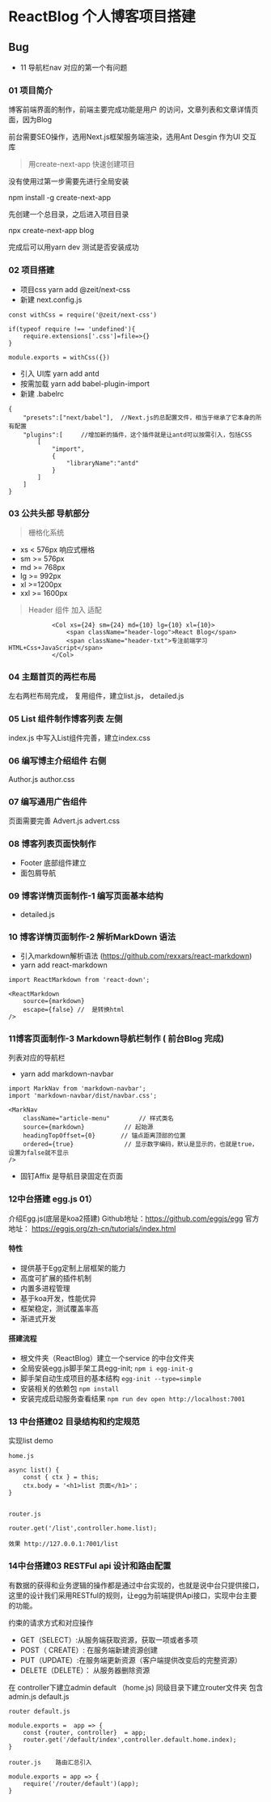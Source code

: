 # ReactBlog 个人博客项目搭建

## Bug
-  11 导航栏nav 对应的第一个有问题

###  01 项目简介

博客前端界面的制作，前端主要完成功能是用户 的访问，文章列表和文章详情页面，因为Blog

前台需要SEO操作，选用Next.js框架服务端渲染，选用Ant Desgin 作为UI 交互库

> 用create-next-app 快速创建项目



没有使用过第一步需要先进行全局安装

npm install -g  create-next-app

先创建一个总目录，之后进入项目目录 

npx create-next-app blog

完成后可以用yarn dev 测试是否安装成功


### 02 项目搭建

- 项目css   yarn add @zeit/next-css
- 新建 next.config.js
```
const withCss = require('@zeit/next-css')

if(typeof require !== 'undefined'){
    require.extensions['.css']=file=>{}
}

module.exports = withCss({})
```
- 引入 UI库  yarn add  antd 
- 按需加载 yarn add babel-plugin-import
- 新建  .babelrc
```
{
    "presets":["next/babel"],  //Next.js的总配置文件，相当于继承了它本身的所有配置
    "plugins":[     //增加新的插件，这个插件就是让antd可以按需引入，包括CSS
        [
            "import",
            {
                "libraryName":"antd"
            }
        ]
    ]
}
```


### 03 公共头部  导航部分 

>  栅格化系统

- xs  < 576px  响应式栅格
- sm   >= 576px 
- md   >= 768px 
- lg   >= 992px  
- xl    >=1200px
- xxl   >= 1600px  

> Header 组件 加入 适配 

```
            <Col xs={24} sm={24} md={10} lg={10} xl={10}>
                <span className="header-logo">React Blog</span>
                <span className="header-txt">专注前端学习 HTML+Css+JavaScript</span>
            </Col>
```

### 04 主题首页的两栏布局

左右两栏布局完成，
复用组件，建立list.js， detailed.js



### 05 List 组件制作博客列表 左侧

index.js 中写入List组件完善，建立index.css

### 06 编写博主介绍组件  右侧

Author.js
author.css

### 07 编写通用广告组件

页面需要完善
Advert.js
advert.css

### 08 博客列表页面快制作 

- Footer 底部组件建立
- 面包屑导航

### 09 博客详情页面制作-1 编写页面基本结构

- detailed.js

### 10 博客详情页面制作-2  解析MarkDown 语法

- 引入markdown解析语法 (https://github.com/rexxars/react-markdown)
- yarn add react-markdown
```
import ReactMarkdown from 'react-down';

<ReactMarkdown 
    source={markdown} 
    escape={false} //  是转换html
/>
```
### 11博客页面制作-3 Markdown导航栏制作 ( 前台Blog 完成)

列表对应的导航栏

- yarn add markdown-navbar

```
import MarkNav from 'markdown-navbar';
import 'markdown-navbar/dist/navbar.css';

<MarkNav 
    className="article-menu"        // 样式类名
    source={markdown}           // 起始源
    headingTopOffset={0}       // 锚点距离顶部的位置
    ordered={true}              // 显示数字编码，默认是显示的，也就是true，设置为false就不显示
/>
```

-  固钉Affix   是导航目录固定在页面

### 12中台搭建 egg.js 01）

介绍Egg.js(底层是koa2搭建)
Github地址：https://github.com/eggjs/egg
官方地址： https://eggjs.org/zh-cn/tutorials/index.html

####  特性
- 提供基于Egg定制上层框架的能力
- 高度可扩展的插件机制
- 内置多进程管理
- 基于koa开发，性能优异
- 框架稳定，测试覆盖率高
- 渐进式开发


####  搭建流程

- 根文件夹（ReactBlog）建立一个service 的中台文件夹
- 全局安装egg.js脚手架工具egg-init;
`
npm i egg-init-g
`
- 脚手架自动生成项目的基本结构
`
egg-init --type=simple
`
- 安装相关的依赖包
`
npm install
`
- 安装完成启动服务查看结果
`
npm run dev
open http://localhost:7001
`

### 13 中台搭建02  目录结构和约定规范

实现list demo
```
home.js

async list() {
    const { ctx } = this;
    ctx.body = '<h1>list 页面</h1>'；
}


router.js

router.get('/list',controller.home.list);

效果 http://127.0.0.1:7001/list
```


### 14中台搭建03 RESTFul api 设计和路由配置


有数据的获得和业务逻辑的操作都是通过中台实现的，也就是说中台只提供接口，这里的设计我们采用RESTful的规则，让egg为前端提供Api接口，实现中台主要的功能。

约束的请求方式和对应操作

- GET（SELECT）:从服务端获取资源，获取一项或者多项
- POST（ CREATE）: 在服务端新建资源创建
- PUT（UPDATE）:在服务端更新资源（客户端提供改变后的完整资源）
- DELETE（DELETE）： 从服务器删除资源

在 controller下建立admin    default   （home.js)
同级目录下建立router文件夹 包含 admin.js   default.js  

```
router default.js

module.exports =  app => {
    const {router, controller}  = app;
    router.get('/default/index',controller.default.home.index);
}
```

```
router.js    路由汇总引入

module.exports = app => {
    require('/router/default')(app);
}
```